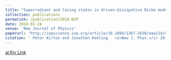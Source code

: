 ```yaml
---
title: "Superradiant and lasing states in driven-dissipative Dicke models"
collection: publications
permalink: /publication/2018-NJP
date: 2018-01-24
venue: 'New Journal of Physics'
paperurl: 'http://iopscience.iop.org/article/10.1088/1367-2630/aaa11d/meta'
citation: ' Peter Kirton and Jonathan Keeling   <i>New J. Phys.</i> 20, 015009 (2018)'
---
```

[arXiv Link](https://arxiv.org/abs/1710.06212)

